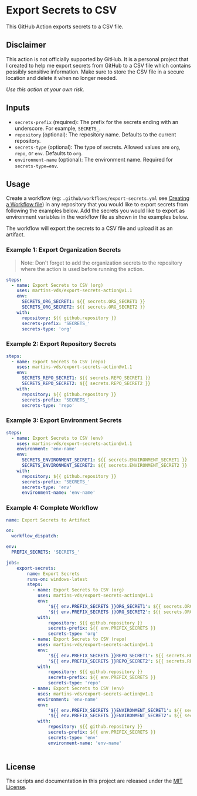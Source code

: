 # Export Secrets to CSV

This GitHub Action exports secrets to a CSV file.

## Disclaimer

This action is not officially supported by GitHub. It is a personal project that I created to help me export secrets from GitHub to a CSV file which contains possibly sensitive information. Make sure to store the CSV file in a secure location and delete it when no longer needed. 

*Use this action at your own risk.*

## Inputs

- `secrets-prefix` (required): The prefix for the secrets ending with an underscore. For example, `SECRETS_`.
- `repository` (optional): The repository name. Defaults to the current repository.
- `secrets-type` (optional): The type of secrets. Allowed values are `org`, `repo`, or `env`. Defaults to `org`.
- `environment-name` (optional): The environment name. Required for `secrets-type=env`.

## Usage

Create a workflow (eg: `.github/workflows/export-secrets.yml` see [Creating a Workflow file](https://help.github.com/en/articles/configuring-a-workflow#creating-a-workflow-file)) in any repository that you would like to export secrets from following the examples below. Add the secrets you would like to export as environment variables in the workflow file as shown in the examples below.

The workflow will export the secrets to a CSV file and upload it as an artifact.

### Example 1: Export Organization Secrets

> Note: Don't forget to add the organization secrets to the repository where the action is used before running the action.

```yaml
steps:
  - name: Export Secrets to CSV (org)
    uses: martins-vds/export-secrets-action@v1.1
    env:
      SECRETS_ORG_SECRET1: ${{ secrets.ORG_SECRET1 }}
      SECRETS_ORG_SECRET2: ${{ secrets.ORG_SECRET2 }}
    with:
      repository: ${{ github.repository }}
      secrets-prefix: 'SECRETS_'
      secrets-type: 'org'
```

### Example 2: Export Repository Secrets

```yaml
steps:
  - name: Export Secrets to CSV (repo)
    uses: martins-vds/export-secrets-action@v1.1
    env:
      SECRETS_REPO_SECRET1: ${{ secrets.REPO_SECRET1 }}
      SECRETS_REPO_SECRET2: ${{ secrets.REPO_SECRET2 }}    
    with:
      repository: ${{ github.repository }}
      secrets-prefix: 'SECRETS_'
      secrets-type: 'repo'
```

### Example 3: Export Environment Secrets

```yaml
steps:
  - name: Export Secrets to CSV (env)
    uses: martins-vds/export-secrets-action@v1.1
    environment: 'env-name'
    env:
      SECRETS_ENVIRONMENT_SECRET1: ${{ secrets.ENVIRONMENT_SECRET1 }}
      SECRETS_ENVIRONMENT_SECRET2: ${{ secrets.ENVIRONMENT_SECRET2 }}
    with:
      repository: ${{ github.repository }}
      secrets-prefix: 'SECRETS_'
      secrets-type: 'env'
      environment-name: 'env-name'
```

### Example 4: Complete Workflow

```yaml
name: Export Secrets to Artifact

on:
  workflow_dispatch:

env:
  PREFIX_SECRETS: 'SECRETS_'

jobs:
    export-secrets:
        name: Export Secrets
        runs-on: windows-latest  
        steps:
          - name: Export Secrets to CSV (org)
            uses: martins-vds/export-secrets-action@v1.1
            env:
                '${{ env.PREFIX_SECRETS }}ORG_SECRET1': ${{ secrets.ORG_SECRET1 }}
                '${{ env.PREFIX_SECRETS }}ORG_SECRET2': ${{ secrets.ORG_SECRET2 }}
            with:
                repository: ${{ github.repository }}
                secrets-prefix: ${{ env.PREFIX_SECRETS }}
                secrets-type: 'org'
          - name: Export Secrets to CSV (repo)
            uses: martins-vds/export-secrets-action@v1.1
            env:
                '${{ env.PREFIX_SECRETS }}REPO_SECRET1': ${{ secrets.REPO_SECRET1 }}
                '${{ env.PREFIX_SECRETS }}REPO_SECRET2': ${{ secrets.REPO_SECRET2 }}    
            with:
                repository: ${{ github.repository }}
                secrets-prefix: ${{ env.PREFIX_SECRETS }}
                secrets-type: 'repo'
          - name: Export Secrets to CSV (env)
            uses: martins-vds/export-secrets-action@v1.1
            environment: 'env-name'
            env:
                '${{ env.PREFIX_SECRETS }}ENVIRONMENT_SECRET1': ${{ secrets.ENVIRONMENT_SECRET1 }}
                '${{ env.PREFIX_SECRETS }}ENVIRONMENT_SECRET2': ${{ secrets.ENVIRONMENT_SECRET2 }}
            with:
                repository: ${{ github.repository }}
                secrets-prefix: ${{ env.PREFIX_SECRETS }}
                secrets-type: 'env'
                environment-name: 'env-name'
            
```

## License

The scripts and documentation in this project are released under the [MIT License](LICENSE).
